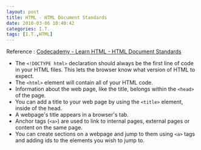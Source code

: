 ```yaml
---
layout: post
title: HTML - HTML Document Standards
date: 2018-03-06 10:40:42
categories: I.T.
tags: [I.T.,HTML]
---
```

Reference : [Codecademy - Learn HTML - HTML Document Standards](https://www.codecademy.com/learn/learn-html)
<!--more-->
*  The `<!DOCTYPE html>` declaration should always be the first line of code in your HTML files. This lets the browser know what version of HTML to expect.
*  The `<html>` element will contain all of your HTML code.
*  Information about the web page, like the title, belongs within the `<head>` of the page.
*  You can add a title to your web page by using the `<title>` element, inside of the head.
*  A webpage's title appears in a browser's tab.
*  Anchor tags (`<a>`) are used to link to internal pages, external pages or content on the same page.
*  You can create sections on a webpage and jump to them using `<a>` tags and adding ids to the elements you wish to jump to.

